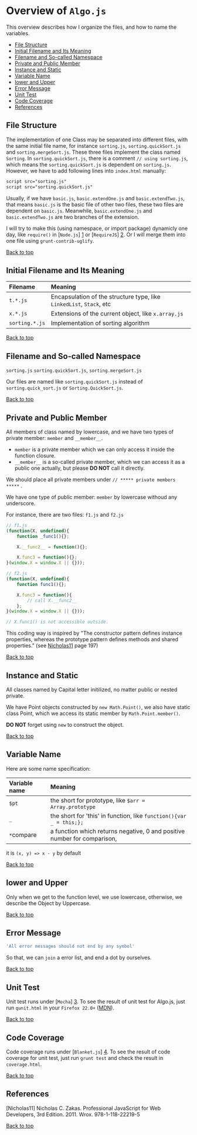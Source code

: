 <a name="overview"></a>
# Overview of `Algo.js`

This overview describes how I organize the files, and how to name the variables.

* [File Structure](#file)
* [Initial Filename and Its Meaning](#initial)
* [Filename and So-called Namespace](#namespace)
* [Private and Public Member](#member)
* [Instance and Static](#static)
* [Variable Name](#var)
* [lower and Upper](#lower)
* [Error Message](#error)
* [Unit Test](#ut)
* [Code Coverage](#coverage)
* [References](#ref)

<a name="file"></a>
## File Structure
The implementation of one Class may be separated into different files, with the same initial file name, 
for instance `sorting.js`, `sorting.quickSort.js` and `sorting.mergeSort.js`. 
These three files implement the class named `Sorting`. In `sorting.quickSort.js`, 
there is a comment `// using sorting.js`, 
which means the `sorting.quickSort.js` is dependent on `sorting.js`. 
However, we have to add following lines into `index.html` manually:
```HTML
script src="sorting.js"
script src="sorting.quickSort.js"
```

Usually, if we have `basic.js`, `basic.extendOne.js` and `basic.extendTwo.js`, 
that means `basic.js` is the basic file of other two files, these two files are dependent on `basic.js`. 
Meanwhile, `basic.extendOne.js` and `basic.extendTwo.js` are two branches of the extension.

I will try to make this (using namespace, or import package) dynamicly one day, 
like `require()` in [`Node.js`] [1] or [`RequireJS`] [2]. 
Or I will merge them into one file using `grunt-contrib-uglify`.

[Back to top](#overview)

<a name="initial"></a>
## Initial Filename and Its Meaning

 Filename | Meaning
:-----|:-------
 `t.*.js` | Encapsulation of the structure type, like `LinkedList`, `Stack`, etc 
 `x.*.js` | Extensions of the current object, like `x.array.js` 
 `sorting.*.js` | Implementation of sorting algorithm 

[Back to top](#overview)

<a name="namespace"></a>
## Filename and So-called Namespace
`sorting.js`
`sorting.quickSort.js`, `sorting.mergeSort.js`

Our files are named like `sorting.quickSort.js` instead of `sorting.quick_sort.js` or `Sorting.QuickSort.js`. 

[Back to top](#overview)

## Private and Public Member
All members of class named by lowercase, and we have two types of private member: `member` and `__member__`.

* `member` is a private member which we can only access it inside the function closure. 
* `__member__` is a so-called private member, which we can access it as a public one actually, 
   but please __DO NOT__ call it directly.

We should place all private members under `// ***** private members *****` .

We have one type of public member: `member` by lowercase withoud any underscore.

For instance, there are two files: `f1.js` and `f2.js`
```JavaScript
// f1.js
(function(X, undefined){
    function _func1(){};

    X.__func2__ = function(){};

    X.func3 = function(){};
}(window.X = window.X || {}));
```

```JavaScript
// f2.js
(function(X, undefined){
    function func1(){};

    X.func3 = function(){
        // call X.__func2__
    };
}(window.X = window.X || {}));

// X.func1() is not accessible outside.
```

This coding way is inspired by "The constructor pattern defines instance properties,
whereas the prototype pattern defines methods and shared properties." (see [Nicholas11](#ref) page 197)

[Back to top](#overview)

<a name="static"></a>
## Instance and Static
All classes named by Capital letter initilized, no matter public or nested private.

We have Point objects constructed by `new Math.Point()`, 
we also have static class Point, which we access its static member by `Math.Point.member()`.

__DO NOT__ forget using `new` to construct the object.

[Back to top](#overview)

<a name="var"></a>
## Variable Name
Here are some name specification:

 Variable name | Meaning
:-----|:-------
`$pt` | the short for prototype, like `$arr = Array.prototype` 
 `_` | the short for 'this' in function, like `function(){var _ = this;};` 
 `*`compare | a function which returns negative, 0 and positive number for comparison, 
 it is `(x, y) => x - y` by default

[Back to top](#overview)

<a name="lower"></a>
## lower and Upper
Only when we get to the function level, we use lowercase, otherwise, we describe the Object by Uppercase.

[Back to top](#overview)

<a name="error"></a>
## Error Message
```JavaScript
'All error messages should not end by any symbol'
```
So that, we can `join` a error list, and end a dot by ourselves.

[Back to top](#overview)

<a name="ut"></a>
## Unit Test
Unit test runs under [`Mocha`] [3].
To see the result of unit test for Algo.js, just run `qunit.html` in your `Firefox 22.0+`
([MDN](https://developer.mozilla.org/en-US/docs/Web/JavaScript/Reference/Functions/Arrow_functions#Browser_compatibility)).

[Back to top](#overview)

<a name="coverage"></a>
## Code Coverage
Code coverage runs under [`Blanket.js`] [4].
To see the result of code coverage for unit test, just run `grunt test` and check the result in `coverage.html`. 

[Back to top](#overview)

<a name="ref"></a>
## References
[Nicholas11] Nicholas C. Zakas. Professional JavaScript for Web Developers, 3rd Edition. 2011. Wrox. 978-1-118-22219-5

[Back to top](#overview)

[1]: http://nodejs.org  "Node.js"
[2]: http://requirejs.org   "require.js"
[3]: http://mochajs.org/ "Mocha.js"
[4]: http://blanketjs.org "Blanket.js"
